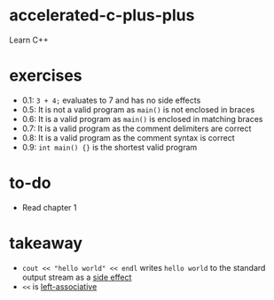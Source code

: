 # accelerated-c-plus-plus
Learn C++

# exercises

- 0.1: `3 + 4;` evaluates to 7 and has no side effects
- 0.5: It is not a valid program as `main()` is not enclosed in braces
- 0.6: It is a valid program as `main()` is enclosed in matching braces
- 0.7: It is a valid program as the comment delimiters are correct
- 0.8: It is a valid program as the comment syntax is correct
- 0.9: `int main() {}` is the shortest valid program

# to-do

- Read chapter 1

# takeaway

- `cout << "hello world" << endl` writes `hello world` to the standard output stream as a [side effect](https://en.wikipedia.org/wiki/Side_effect_(computer_science))
- `<<` is [left-associative](https://en.wikipedia.org/wiki/Operator_associativity)
